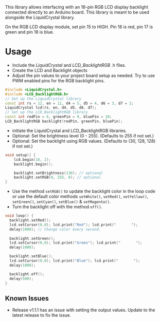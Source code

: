 
This library allows interfacing with an 18-pin RGB LCD display backlight connected directly to an Arduino board. This library is meant to be used alongside the LiquidCrystal library.

On the RGB LCD display module, set pin 15 to HIGH. Pin 16 is red, pin 17 is green and pin 18 is blue.

# Usage

* Include the *LiquidCrystal* and *LCD_BacklightRGB* .h files.
* Create the LCD and Backlight objects
* Adjust the pin values to your project board setup as needed. Try to use PWM enabled pins for the RGB backlight pins.
```cpp
#include <LiquidCrystal.h>
#include <LCD_BacklightRGB.h>
// Set up the LiquidCrystal library
const int rs = 12, en = 11, d4 = 5, d5 = 4, d6 = 3, d7 = 2;
LiquidCrystal lcd(rs, en, d4, d5, d6, d7);
// Set up the LCD_BacklightRGB library
const int redPin = 6, greenPin = 9, bluePin = 10;
LCD_BacklightRGB backlight(redPin, greenPin, bluePin);
```

* initiate the LiquidCrystal and LCD_BacklightRGB libraries.
* Optional: Set the brightness level (0 - 255). (Defaults to 255 if not set.)
* Optional: Set the backlight using RGB values. (Defaults to (30, 128, 128) if not set.)

```cpp
void setup() {
    lcd.begin(16, 2);
    backlight.begin();

    backlight.setBrightness(130); // optional
    backlight.setRGB(0, 255, 0); // optional
}
```

* Use the method `setRGB()` to update the backlight color in the loop code or use the default color methods `setWhite()`, `setRed()`, `setYellow()`, `setGreen()`, `setCyan()`, `setBlue()` & `setMagenta()`.
* Turn the backlight off with the method `off()`.

```cpp
void loop() {
  backlight.setRed();
  lcd.setCursor(0,0); lcd.print("Red"); lcd.print("       ");
  delay(1000); // Change color every second.
  
  backlight.setGreen();
  lcd.setCursor(0,0); lcd.print("Green"); lcd.print("       ");
  delay(1000);

  backlight.setBlue();
  lcd.setCursor(0,0); lcd.print("Blue"); lcd.print("       ");
  delay(1000);

  backlight.off();
  delay(500);
}
```

## Known Issues
* Release v1.1.1 has an issue with setting the output values. Update to the latest release to fix the issue.